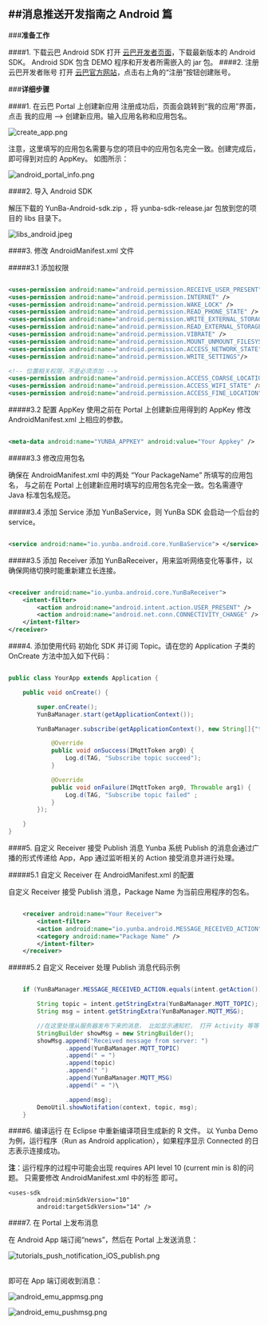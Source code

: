 ##**消息推送开发指南之 Android 篇**
---
###**准备工作**

####1. 下载云巴 Android SDK
打开 [云巴开发者页面](http://yunba.io/developers "云巴开发者页面")，下载最新版本的 Android SDK。
Android SDK 包含 DEMO 程序和开发者所需嵌入的 jar 包。
####2. 注册云巴开发者账号
打开 [云巴官方网站](http://yunba.io "云巴官方网站")，点击右上角的“注册”按钮创建账号。  


###**详细步骤**

####1. 在云巴 Portal 上创建新应用
注册成功后，页面会跳转到“我的应用”界面，点击 我的应用 --> 创建新应用。输入应用名称和应用包名。

![create_app.png](https://raw.githubusercontent.com/yunba/docs/master/image/create_app.png)

注意，这里填写的应用包名需要与您的项目中的应用包名完全一致。创建完成后，即可得到对应的 AppKey。 如图所示：

![android_portal_info.png](https://raw.githubusercontent.com/yunba/docs/master/image/for_quickstart/android_portal_info.png)

####2. 导入 Android SDK

解压下载的 YunBa-Android-sdk.zip ，将 yunba-sdk-release.jar 包放到您的项目的 libs 目录下。

![libs_android.jpeg](https://raw.githubusercontent.com/yunba/docs/master/image/libs_android.jpeg)


####3. 修改 AndroidManifest.xml 文件

#####3.1 添加权限

```xml

<uses-permission android:name="android.permission.RECEIVE_USER_PRESENT" />
<uses-permission android:name="android.permission.INTERNET" />
<uses-permission android:name="android.permission.WAKE_LOCK" />
<uses-permission android:name="android.permission.READ_PHONE_STATE" />
<uses-permission android:name="android.permission.WRITE_EXTERNAL_STORAGE" />
<uses-permission android:name="android.permission.READ_EXTERNAL_STORAGE" />
<uses-permission android:name="android.permission.VIBRATE" />
<uses-permission android:name="android.permission.MOUNT_UNMOUNT_FILESYSTEMS" />
<uses-permission android:name="android.permission.ACCESS_NETWORK_STATE" />
<uses-permission android:name="android.permission.WRITE_SETTINGS"/>

<!-- 位置相关权限，不是必须添加 -->
<uses-permission android:name="android.permission.ACCESS_COARSE_LOCATION" />
<uses-permission android:name="android.permission.ACCESS_WIFI_STATE" />
<uses-permission android:name="android.permission.ACCESS_FINE_LOCATION" />
```
#####3.2 配置 AppKey
使用之前在 Portal 上创建新应用得到的 AppKey 修改 AndroidManifest.xml 上相应的参数。

```xml

<meta-data android:name="YUNBA_APPKEY" android:value="Your Appkey" />

```
#####3.3 修改应用包名

确保在 AndroidManifest.xml  中的两处 “Your PackageName” 所填写的应用包名，
与之前在 Portal 上创建新应用时填写的应用包名完全一致。包名需遵守 Java 标准包名规范。

#####3.4 添加 Service
添加 YunBaService，则 YunBa SDK 会启动一个后台的 service。

```xml

<service android:name="io.yunba.android.core.YunBaService"> </service>
```

#####3.5 添加 Receiver
添加 YunBaReceiver，用来监听网络变化等事件，以确保网络切换时能重新建立长连接。

```xml

<receiver android:name="io.yunba.android.core.YunBaReceiver">
    <intent-filter>
        <action android:name="android.intent.action.USER_PRESENT" />
        <action android:name="android.net.conn.CONNECTIVITY_CHANGE" />
    </intent-filter>
</receiver>
```

####4. 添加使用代码
初始化 SDK 并订阅 Topic。请在您的 Application 子类的 OnCreate 方法中加入如下代码：

```java

public class YourApp extends Application {

    public void onCreate() {

        super.onCreate();
        YunBaManager.start(getApplicationContext());

        YunBaManager.subscribe(getApplicationContext(), new String[]{"t1"}, new IMqttActionListener() {

			@Override
			public void onSuccess(IMqttToken arg0) {
				Log.d(TAG, "Subscribe topic succeed");
			}

			@Override
			public void onFailure(IMqttToken arg0, Throwable arg1) {
				Log.d(TAG, "Subscribe topic failed" ;
			}
		});

    }
}
```

####5. 自定义 Receiver 接受 Publish 消息
Yunba 系统 Publish 的消息会通过广播的形式传递给 App，App 通过监听相关的 Action 接受消息并进行处理。

#####5.1 自定义 Receiver 在 AndroidManifest.xml 的配置

自定义 Receiver 接受 Publish 消息，Package Name 为当前应用程序的包名。

```xml

	<receiver android:name="Your Receiver">
		<intent-filter>
		<action android:name="io.yunba.android.MESSAGE_RECEIVED_ACTION" />
		<category android:name="Package Name" />
		</intent-filter>
	</receiver>
```

#####5.2 自定义 Receiver 处理 Publish 消息代码示例


```java

	if (YunBaManager.MESSAGE_RECEIVED_ACTION.equals(intent.getAction())) {

		String topic = intent.getStringExtra(YunBaManager.MQTT_TOPIC);
		String msg = intent.getStringExtra(YunBaManager.MQTT_MSG);

		//在这里处理从服务器发布下来的消息， 比如显示通知栏， 打开 Activity 等等
		StringBuilder showMsg = new StringBuilder();
		showMsg.append("Received message from server: ")
                .append(YunBaManager.MQTT_TOPIC)
                .append(" = ")
                .append(topic)
                .append(" ")
                .append(YunBaManager.MQTT_MSG)
                .append(" = ")\

                .append(msg);
		DemoUtil.showNotifation(context, topic, msg);
	}
```
####6. 编译运行
在 Eclipse 中重新编译项目生成新的 R 文件。
以 Yunba Demo 为例，运行程序（Run as Android application），如果程序显示 Connected 的日志表示连接成功。

**注**：运行程序的过程中可能会出现 requires API level 10 (current min is 8)的问题。
只需要修改 AndroidManifest.xml 中的标签 <uses-sdk> 即可。
```
<uses-sdk
        android:minSdkVersion="10"
        android:targetSdkVersion="14" />
```
        
        
####7. 在 Portal 上发布消息
  

在 Android App 端订阅“news”，然后在 Portal 上发送消息：

![tutorials_push_notification_iOS_publish.png](https://raw.githubusercontent.com/yunba/docs/master/image/for_tutorials/tutorials_push_notification_iOS_publish.png)

<br>
即可在 App 端订阅收到消息：

![android_emu_appmsg.png](https://raw.githubusercontent.com/yunba/docs/master/image/for_quickstart/android_emu_appmsg.png)

![android_emu_pushmsg.png](https://raw.githubusercontent.com/yunba/docs/master/image/for_quickstart/android_emu_pushmsg.png)

